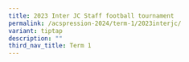```yaml
---
title: 2023 Inter JC Staff football tournament
permalink: /acspression-2024/term-1/2023interjc/
variant: tiptap
description: ""
third_nav_title: Term 1
---
```


